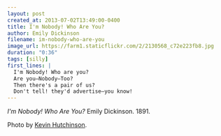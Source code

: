 ```yaml
---
layout: post
created_at: 2013-07-02T13:49:00-0400
title: I'm Nobody! Who Are You?
author: Emily Dickinson
filename: im-nobody-who-are-you
image_url: https://farm1.staticflickr.com/2/2130568_c72e223fb8.jpg
duration: "0:36"
tags: [silly]
first_lines: |
  I'm Nobody! Who are you?
  Are you—Nobody—Too?
  Then there's a pair of us?
  Don't tell! they'd advertise—you know!
---
```


_I'm Nobody! Who Are You?_  Emily Dickinson.  1891.

Photo by [Kevin Hutchinson](https://www.flickr.com/photos/hutchike/2130568/).
